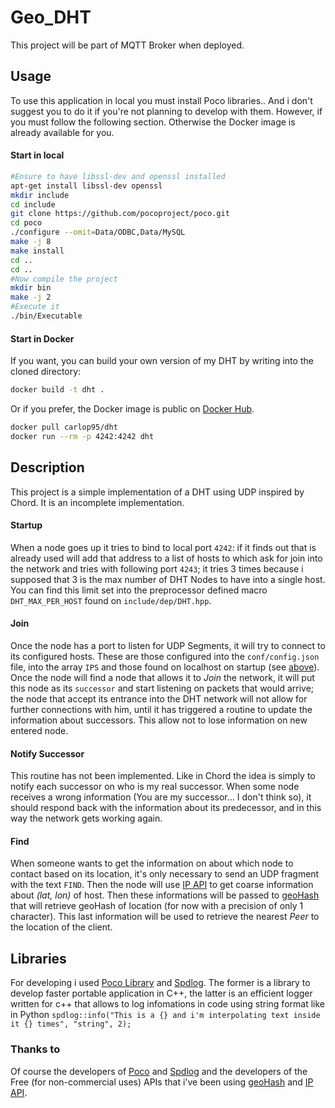 # Geo_DHT
This project will be part of MQTT Broker when deployed.

## Usage
To use this application in local you must install Poco libraries.. And i don't suggest you to do it if you're not planning to develop with them. However, if you must follow the following section. Otherwise the Docker image is already available for you.

#### Start in local
```bash
#Ensure to have libssl-dev and openssl installed
apt-get install libssl-dev openssl
mkdir include
cd include
git clone https://github.com/pocoproject/poco.git
cd poco
./configure --omit=Data/ODBC,Data/MySQL
make -j 8
make install
cd ..
cd ..
#Now compile the project
mkdir bin
make -j 2
#Execute it
./bin/Executable
```
#### Start in Docker
If you want, you can build your own version of my DHT by writing into the cloned directory:

```bash
docker build -t dht .
```

Or if you prefer, the Docker image is public on [Docker Hub](https://hub.docker.com/).

```bash
docker pull carlop95/dht
docker run --rm -p 4242:4242 dht
```

## Description
This project is a simple implementation of a DHT using UDP inspired by Chord. It is an incomplete implementation.

#### Startup
When a node goes up it tries to bind to local port `4242`: if it finds out that is already used will add that address to a list of hosts to which ask for join into the network and tries with following port `4243`; it tries 3 times because i supposed that 3 is the max number of DHT Nodes to have into a single host. You can find this limit set into the preprocessor defined macro `DHT_MAX_PER_HOST` found on `include/dep/DHT.hpp`.

#### Join
Once the node has a port to listen for UDP Segments, it will try to connect to its configured hosts. These are those configured into the `conf/config.json` file, into the array `IPS` and those found on localhost on startup (see [above](#startup)). Once the node will find a node that allows it to *Join* the network, it will put this node as its `successor` and start listening on packets that would arrive; the node that accept its entrance into the DHT network will not allow for further connections with him, until it has triggered a routine to update the information about successors. This allow not to lose information on new entered node.

#### Notify Successor
This routine has not been implemented. Like in Chord the idea is simply to notify each successor on who is my real successor. When some node receives a wrong information (You are my successor... I don't think so), it should respond back with the information about its predecessor, and in this way the network gets working again.

#### Find
When someone wants to get the information on about which node to contact based on its location, it's only necessary to send an UDP fragment with the text `FIND`. Then the node will use [IP API](https://ip-api.com/) to get coarse information about _(lat, lon)_ of host. Then these informations will be passed to [geoHash](http://geohash.org) that will retrieve geoHash of location (for now with a precision of only 1 character). This last information will be used to retrieve the nearest *Peer* to the location of the client.

## Libraries
For developing i used [Poco Library](https://github.com/pocoproject/poco) and [Spdlog](https://github.com/gabime/spdlog).
The former is a library to develop faster portable application in C++, the latter is an efficient logger written for c++ that allows to log infomations in code using string format like in Python `spdlog::info("This is a {} and i'm interpolating text inside it {} times", "string", 2);`

### Thanks to
Of course the developers of [Poco](https://github.com/pocoproject/poco) and [Spdlog](https://github.com/gabime/spdlog) and the developers of the Free (for non-commercial uses) APIs that i've been using [geoHash](http://geohash.org) and [IP API](https://ip-api.com/).
